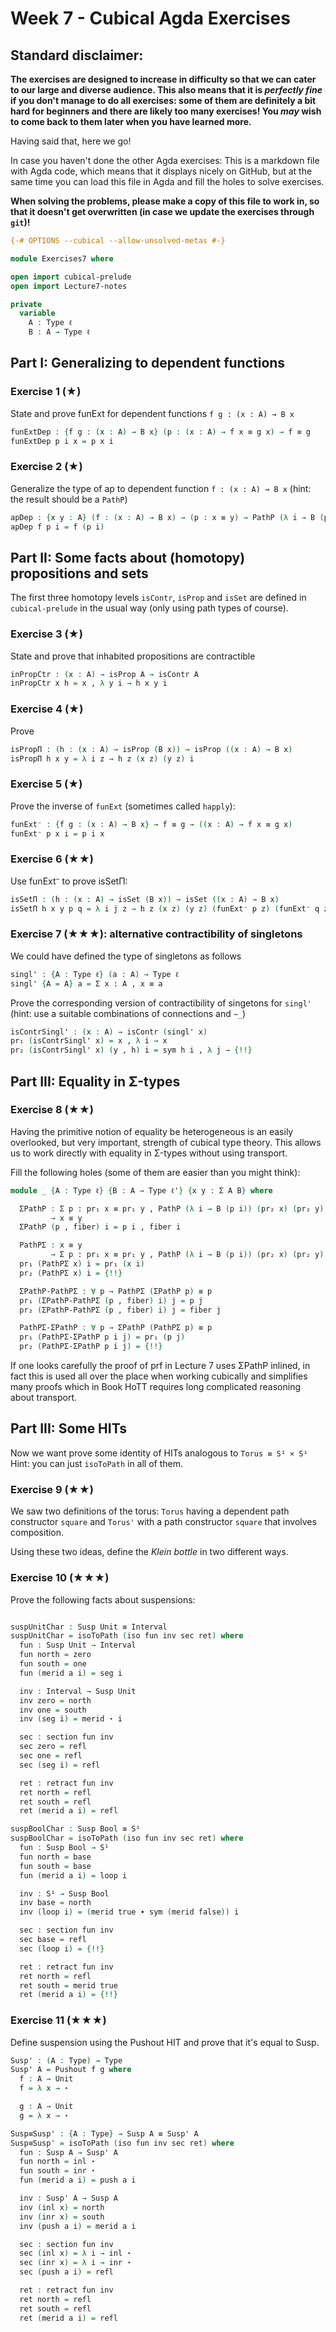 # Week 7 - Cubical Agda Exercises

## Standard disclaimer:

**The exercises are designed to increase in difficulty so that we can cater to
our large and diverse audience. This also means that it is *perfectly fine* if
you don't manage to do all exercises: some of them are definitely a bit hard for
beginners and there are likely too many exercises! You *may* wish to come back
to them later when you have learned more.**

Having said that, here we go!

In case you haven't done the other Agda exercises:
This is a markdown file with Agda code, which means that it displays nicely on
GitHub, but at the same time you can load this file in Agda and fill the holes
to solve exercises.

**When solving the problems,
please make a copy of this file to work in, so that it doesn't get overwritten
(in case we update the exercises through `git`)!**


```agda
{-# OPTIONS --cubical --allow-unsolved-metas #-}

module Exercises7 where

open import cubical-prelude
open import Lecture7-notes
```

```agda
private
  variable
    A : Type ℓ
    B : A → Type ℓ
```

## Part I: Generalizing to dependent functions

### Exercise 1 (★)

State and prove funExt for dependent functions `f g : (x : A) → B x`

```agda
funExtDep : {f g : (x : A) → B x} (p : (x : A) → f x ≡ g x) → f ≡ g
funExtDep p i x = p x i
```

### Exercise 2 (★)

Generalize the type of ap to dependent function `f : (x : A) → B x`
(hint: the result should be a `PathP`)

```agda
apDep : {x y : A} (f : (x : A) → B x) → (p : x ≡ y) → PathP (λ i → B (p i)) (f x) (f y)
apDep f p i = f (p i)
```

## Part II: Some facts about (homotopy) propositions and sets

The first three homotopy levels `isContr`, `isProp` and `isSet`
are defined in `cubical-prelude` in the usual way
(only using path types of course).

### Exercise 3 (★)

State and prove that inhabited propositions are contractible

```agda
inPropCtr : (x : A) → isProp A → isContr A
inPropCtr x h = x , λ y i → h x y i
```

### Exercise 4 (★)

Prove

```agda
isPropΠ : (h : (x : A) → isProp (B x)) → isProp ((x : A) → B x)
isPropΠ h x y = λ i z → h z (x z) (y z) i
```

### Exercise 5 (★)

Prove the inverse of `funExt` (sometimes called `happly`):

```agda
funExt⁻ : {f g : (x : A) → B x} → f ≡ g → ((x : A) → f x ≡ g x)
funExt⁻ p x i = p i x
```

### Exercise 6 (★★)

Use funExt⁻ to prove isSetΠ:

```agda
isSetΠ : (h : (x : A) → isSet (B x)) → isSet ((x : A) → B x)
isSetΠ h x y p q = λ i j z → h z (x z) (y z) (funExt⁻ p z) (funExt⁻ q z) i j
```

### Exercise 7 (★★★): alternative contractibility of singletons

We could have defined the type of singletons as follows

```agda
singl' : {A : Type ℓ} (a : A) → Type ℓ
singl' {A = A} a = Σ x ꞉ A , x ≡ a
```

Prove the corresponding version of contractibility of singetons for
`singl'` (hint: use a suitable combinations of connections and `~_`)

```agda
isContrSingl' : (x : A) → isContr (singl' x)
pr₁ (isContrSingl' x) = x , λ i → x
pr₂ (isContrSingl' x) (y , h) i = sym h i , λ j → {!!}
```

## Part III: Equality in Σ-types
### Exercise 8 (★★)

Having the primitive notion of equality be heterogeneous is an
easily overlooked, but very important, strength of cubical type
theory. This allows us to work directly with equality in Σ-types
without using transport.

Fill the following holes (some of them are easier than you might think):

```agda
module _ {A : Type ℓ} {B : A → Type ℓ'} {x y : Σ A B} where

  ΣPathP : Σ p ꞉ pr₁ x ≡ pr₁ y , PathP (λ i → B (p i)) (pr₂ x) (pr₂ y)
         → x ≡ y
  ΣPathP (p , fiber) i = p i , fiber i

  PathPΣ : x ≡ y
         → Σ p ꞉ pr₁ x ≡ pr₁ y , PathP (λ i → B (p i)) (pr₂ x) (pr₂ y)
  pr₁ (PathPΣ x) i = pr₁ (x i)
  pr₂ (PathPΣ x) i = {!!}

  ΣPathP-PathPΣ : ∀ p → PathPΣ (ΣPathP p) ≡ p
  pr₁ (ΣPathP-PathPΣ (p , fiber) i) j = p j
  pr₂ (ΣPathP-PathPΣ (p , fiber) i) j = fiber j

  PathPΣ-ΣPathP : ∀ p → ΣPathP (PathPΣ p) ≡ p
  pr₁ (PathPΣ-ΣPathP p i j) = pr₁ (p j)
  pr₂ (PathPΣ-ΣPathP p i j) = {!!}
```

If one looks carefully the proof of prf in Lecture 7 uses ΣPathP
inlined, in fact this is used all over the place when working
cubically and simplifies many proofs which in Book HoTT requires long
complicated reasoning about transport.


## Part III: Some HITs

Now we want prove some identity of HITs analogous to `Torus ≡ S¹ × S¹`
Hint: you can just `isoToPath` in all of them.


### Exercise 9 (★★)

We saw two definitions of the torus:
`Torus` having a dependent path constructor `square`
and `Torus'` with a path constructor `square` that involves composition.

Using these two ideas, define the *Klein bottle* in two different ways.

### Exercise 10 (★★★)

Prove the following facts about suspensions:

```agda

suspUnitChar : Susp Unit ≡ Interval
suspUnitChar = isoToPath (iso fun inv sec ret) where
  fun : Susp Unit → Interval
  fun north = zero
  fun south = one
  fun (merid a i) = seg i

  inv : Interval → Susp Unit
  inv zero = north
  inv one = south
  inv (seg i) = merid ⋆ i

  sec : section fun inv
  sec zero = refl
  sec one = refl
  sec (seg i) = refl

  ret : retract fun inv
  ret north = refl
  ret south = refl
  ret (merid a i) = refl

suspBoolChar : Susp Bool ≡ S¹
suspBoolChar = isoToPath (iso fun inv sec ret) where
  fun : Susp Bool → S¹
  fun north = base
  fun south = base
  fun (merid a i) = loop i

  inv : S¹ → Susp Bool
  inv base = north
  inv (loop i) = (merid true ∙ sym (merid false)) i

  sec : section fun inv
  sec base = refl
  sec (loop i) = {!!}

  ret : retract fun inv
  ret north = refl
  ret south = merid true
  ret (merid a i) = {!!}

```


### Exercise 11 (★★★)

Define suspension using the Pushout HIT and prove that it's equal to Susp.

```agda
Susp' : (A : Type) → Type
Susp' A = Pushout f g where
  f : A → Unit
  f = λ x → ⋆

  g : A → Unit
  g = λ x → ⋆

Susp≡Susp' : {A : Type} → Susp A ≡ Susp' A
Susp≡Susp' = isoToPath (iso fun inv sec ret) where
  fun : Susp A → Susp' A
  fun north = inl ⋆
  fun south = inr ⋆
  fun (merid a i) = push a i

  inv : Susp' A → Susp A
  inv (inl x) = north
  inv (inr x) = south
  inv (push a i) = merid a i

  sec : section fun inv
  sec (inl x) = λ i → inl ⋆
  sec (inr x) = λ i → inr ⋆
  sec (push a i) = refl

  ret : retract fun inv
  ret north = refl
  ret south = refl
  ret (merid a i) = refl
```